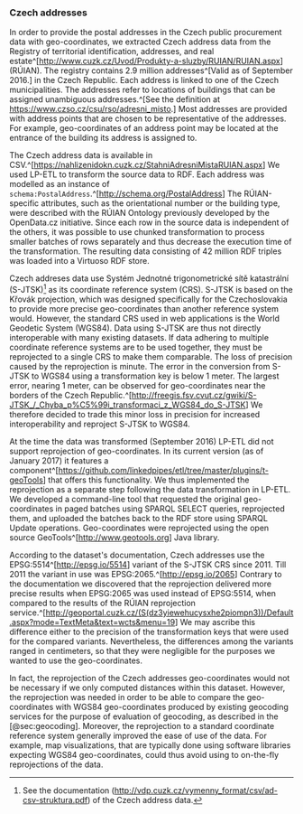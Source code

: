 ### Czech addresses

In order to provide the postal addresses in the Czech public procurement data with geo-coordinates, we extracted Czech address data from the Registry of territorial identification, addresses, and real estate^[<http://www.cuzk.cz/Uvod/Produkty-a-sluzby/RUIAN/RUIAN.aspx>] (RÚIAN).
The registry contains 2.9 million addresses^[Valid as of September 2016.] in the Czech Republic.
Each address is linked to one of the Czech municipalities.
The addresses refer to locations of buildings that can be assigned unambiguous addresses.^[See the definition at <https://www.czso.cz/csu/rso/adresni_misto>.]
Most addresses are provided with address points that are chosen to be representative of the addresses.
For example, geo-coordinates of an address point may be located at the entrance of the building its address is assigned to.

The Czech address data is available in CSV.^[<https://nahlizenidokn.cuzk.cz/StahniAdresniMistaRUIAN.aspx>]
We used LP-ETL to transform the source data to RDF.
Each address was modelled as an instance of `schema:PostalAddress`.^[<http://schema.org/PostalAddress>]
The RÚIAN-specific attributes, such as the orientational number or the building type, were described with the RÚIAN Ontology previously developed by the OpenData.cz initiative.
Since each row in the source data is independent of the others, it was possible to use chunked transformation to process smaller batches of rows separately and thus decrease the execution time of the transformation.
The resulting data consisting of 42 million RDF triples was loaded into a Virtuoso RDF store. 

Czech addreses data use Systém Jednotné trigonometrické sítě katastrální (S-JTSK)[^S-JTSK] as its coordinate reference system (CRS).
S-JTSK is based on the Křovák projection, which was designed specifically for the Czechoslovakia to provide more precise geo-coordinates than another reference system would.
However, the standard CRS used in web applications is the World Geodetic System (WGS84).
Data using S-JTSK are thus not directly interoperable with many existing datasets.
If data adhering to multiple coordinate reference systems are to be used together, they must be reprojected to a single CRS to make them comparable.
The loss of precision caused by the reprojection is minute.
The error in the conversion from S-JTSK to WGS84 using a transformation key is below 1 meter.
The largest error, nearing 1 meter, can be observed for geo-coordinates near the borders of the Czech Republic.^[<http://freegis.fsv.cvut.cz/gwiki/S-JTSK_/_Chyba_p%C5%99i_transformaci_z_WGS84_do_S-JTSK>]
We therefore decided to trade this minor loss in precision for increased interoperability and reproject S-JTSK to WGS84.

At the time the data was transformed (September 2016) LP-ETL did not support reprojection of geo-coordinates.
In its current version (as of January 2017) it features a component^[<https://github.com/linkedpipes/etl/tree/master/plugins/t-geoTools>] that offers this functionality. 
We thus implemented the reprojection as a separate step following the data transformation in LP-ETL.
We developed a command-line tool that requested the original geo-coordinates in paged batches using SPARQL SELECT queries, reprojected them, and uploaded the batches back to the RDF store using SPARQL Update operations.
Geo-coordinates were reprojected using the open source GeoTools^[<http://www.geotools.org>] Java library.

According to the dataset's documentation, Czech addresses use the EPSG:5514^[<http://epsg.io/5514>] variant of the S-JTSK CRS since 2011. 
Till 2011 the variant in use was EPSG:2065.^[<http://epsg.io/2065>]
Contrary to the documentation we discovered that the reprojection delivered more precise results when EPSG:2065 was used instead of EPSG:5514, when compared to the results of the RÚIAN reprojection service.^[<http://geoportal.cuzk.cz/(S(dz3yiewehucysxhe2piompn3))/Default.aspx?mode=TextMeta&text=wcts&menu=19>]
We may ascribe this difference either to the precision of the transformation keys that were used for the compared variants.
Nevertheless, the differences among the variants ranged in centimeters, so that they were negligible for the purposes we wanted to use the geo-coordinates.

In fact, the reprojection of the Czech addresses geo-coordinates would not be necessary if we only computed distances within this dataset.
However, the reprojection was needed in order to be able to compare the geo-coordinates with WGS84 geo-coordinates produced by existing geocoding services for the purpose of evaluation of geocoding, as described in the [@sec:geocoding].
Moreover, the reprojection to a standard coordinate reference system generally improved the ease of use of the data.
For example, map visualizations, that are typically done using software libraries expecting WGS84 geo-coordinates, could thus avoid using to on-the-fly reprojections of the data. 

[^S-JTSK]: See the documentation (<http://vdp.cuzk.cz/vymenny_format/csv/ad-csv-struktura.pdf>) of the Czech address data.
